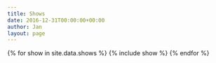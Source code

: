 ```yaml
---
title: Shows
date: 2016-12-31T00:00:00+00:00
author: Jan
layout: page
---
```


{% for show in site.data.shows %}
  {% include show %}
{% endfor %}
